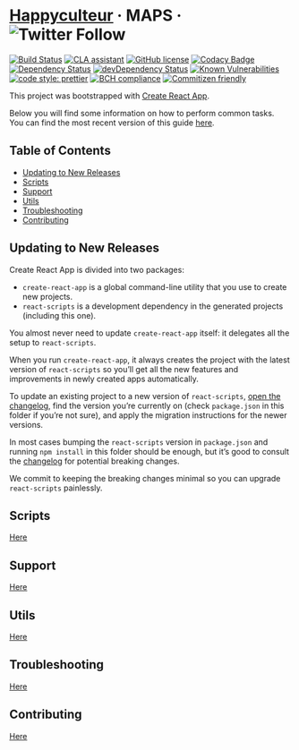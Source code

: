 # [Happyculteur](https://www.happyculteur.co/) &middot; MAPS &middot; ![Twitter Follow](https://img.shields.io/twitter/follow/happyculteur_.svg?style=social&label=Follow)
[![Build Status](https://travis-ci.com/happyculteur/maps.svg?branch=master)](https://travis-ci.com/happyculteur/maps)
[![CLA assistant](https://cla-assistant.io/readme/badge/happyculteur/maps)](https://cla-assistant.io/happyculteur/maps)
[![GitHub license](https://img.shields.io/badge/license-AGPL%20v3-blue.svg)](https://github.com/happyculteur/maps/blob/master/LICENSE.md)
[![Codacy Badge](https://api.codacy.com/project/badge/Grade/5abf1e5b493140b79797ccc307fe9b3c)](https://www.codacy.com/app/happyculteur/maps?utm_source=github.com&amp;utm_medium=referral&amp;utm_content=happyculteur/maps&amp;utm_campaign=Badge_Grade)
<a href="https://david-dm.org/happyculteur/maps"><img src="https://david-dm.org/happyculteur/maps.svg" alt="Dependency Status"></a>
<a href="https://david-dm.org/happyculteur/maps/?type=dev"><img src="https://david-dm.org/happyculteur/maps/dev-status.svg" alt="devDependency Status"></a>
[![Known Vulnerabilities](https://snyk.io/test/github/happyculteur/maps/badge.svg)](https://snyk.io/test/github/happyculteur/maps)
[![code style: prettier](https://img.shields.io/badge/code_style-prettier-ff69b4.svg)](https://github.com/prettier/prettier)
[![BCH compliance](https://bettercodehub.com/edge/badge/happyculteur/maps?branch=master)](https://bettercodehub.com/)
[![Commitizen friendly](https://img.shields.io/badge/commitizen-friendly-brightgreen.svg)](http://commitizen.github.io/cz-cli/)

This project was bootstrapped with [Create React App](https://github.com/facebookincubator/create-react-app).

Below you will find some information on how to perform common tasks.<br>
You can find the most recent version of this guide [here](https://github.com/facebookincubator/create-react-app/blob/master/packages/react-scripts/template/README.md).

## Table of Contents

- [Updating to New Releases](#updating-to-new-releases)
- [Scripts](#scripts)
- [Support](#support)
- [Utils](#utils)
- [Troubleshooting](#troubleshooting)
- [Contributing](#contributing)

## Updating to New Releases

Create React App is divided into two packages:

* `create-react-app` is a global command-line utility that you use to create new projects.
* `react-scripts` is a development dependency in the generated projects (including this one).

You almost never need to update `create-react-app` itself: it delegates all the setup to `react-scripts`.

When you run `create-react-app`, it always creates the project with the latest version of `react-scripts` so you’ll get all the new features and improvements in newly created apps automatically.

To update an existing project to a new version of `react-scripts`, [open the changelog](https://github.com/facebookincubator/create-react-app/blob/master/CHANGELOG.md), find the version you’re currently on (check `package.json` in this folder if you’re not sure), and apply the migration instructions for the newer versions.

In most cases bumping the `react-scripts` version in `package.json` and running `npm install` in this folder should be enough, but it’s good to consult the [changelog](https://github.com/facebookincubator/create-react-app/blob/master/CHANGELOG.md) for potential breaking changes.

We commit to keeping the breaking changes minimal so you can upgrade `react-scripts` painlessly.

## Scripts

[Here](https://github.com/happyculteur/maps/blob/master/docs/SCRIPT.md)

## Support

[Here](https://github.com/happyculteur/maps/blob/master/docs/SUPPORT.md)

## Utils

[Here](https://github.com/happyculteur/maps/blob/master/docs/UTILS.md)

## Troubleshooting

[Here](https://github.com/happyculteur/maps/blob/master/docs/TROUBLESHOOT.md)

## Contributing

[Here](https://github.com/happyculteur/maps/blob/master/docs/CONTRIBUTING.md)
